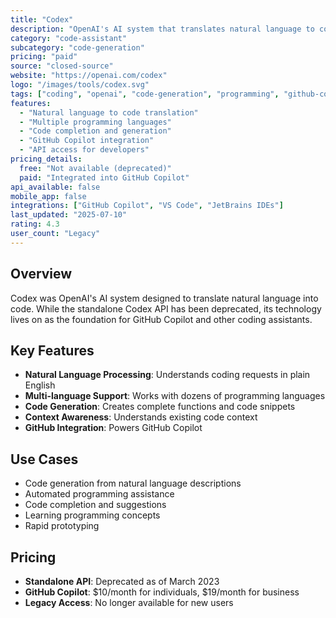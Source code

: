 ```yaml
---
title: "Codex"
description: "OpenAI's AI system that translates natural language to code"
category: "code-assistant"
subcategory: "code-generation"
pricing: "paid"
source: "closed-source"
website: "https://openai.com/codex"
logo: "/images/tools/codex.svg"
tags: ["coding", "openai", "code-generation", "programming", "github-copilot"]
features:
  - "Natural language to code translation"
  - "Multiple programming languages"
  - "Code completion and generation"
  - "GitHub Copilot integration"
  - "API access for developers"
pricing_details:
  free: "Not available (deprecated)"
  paid: "Integrated into GitHub Copilot"
api_available: false
mobile_app: false
integrations: ["GitHub Copilot", "VS Code", "JetBrains IDEs"]
last_updated: "2025-07-10"
rating: 4.3
user_count: "Legacy"
---
```


## Overview

Codex was OpenAI's AI system designed to translate natural language into code. While the standalone Codex API has been deprecated, its technology lives on as the foundation for GitHub Copilot and other coding assistants.

## Key Features

- **Natural Language Processing**: Understands coding requests in plain English
- **Multi-language Support**: Works with dozens of programming languages
- **Code Generation**: Creates complete functions and code snippets
- **Context Awareness**: Understands existing code context
- **GitHub Integration**: Powers GitHub Copilot

## Use Cases

- Code generation from natural language descriptions
- Automated programming assistance
- Code completion and suggestions
- Learning programming concepts
- Rapid prototyping

## Pricing

- **Standalone API**: Deprecated as of March 2023
- **GitHub Copilot**: $10/month for individuals, $19/month for business
- **Legacy Access**: No longer available for new users